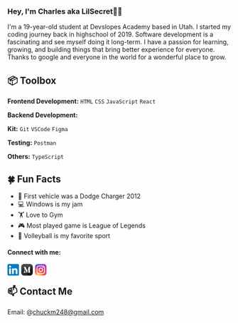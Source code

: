 ### Hey, I'm Charles aka LilSecret👋🏽

I'm a 19-year-old student at Devslopes Academy based in Utah. I started my coding journey back in highschool of 2019. Software development is a fascinating and see myself doing it long-term. I have a passion for learning, growing, and building things that bring better experience for everyone. Thanks to google and everyone in the world for a wonderful place to grow.

## 📦 Toolbox

**Frontend Development:** `HTML` `CSS` `JavaScript` `React`

**Backend Development:**

**Kit:** `Git` `VSCode` `Figma`

**Testing:** `Postman`

**Others:** `TypeScript`

## 🍀 Fun Facts

- 🚗 First vehicle was a Dodge Charger 2012
- 💻 Windows is my jam
- 🏋️ Love to Gym
- 🎮 Most played game is League of Legends
- 🏐 Volleyball is my favorite sport

#### Connect with me:

[<img align="left" src="./images/linkedin-logo.svg.png" alt="linkedin logo" width="26px" style="padding-right:5px;" >](https://www.linkedin.com/in/charles-marchant-4269201a6/)
[<img align="left" src="./images/medium.png" alt="medium logo" width="26px" style="padding-right:5px;" >](https://medium.com/@chuckm248)
[<img align="left" src="./images/instagram-logo.svg.webp" alt="instagram logo" width="26px" style="padding-right:5px;" >](https://www.instagram.com/lil.secret18)

<br/>

## 📫 Contact Me

Email: @chuckm248@gmail.com
